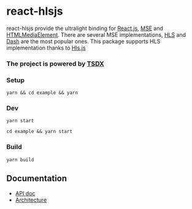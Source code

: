 # react-hlsjs

react-hlsjs provide the ultralight binding for [React.js], [MSE] and [HTMLMediaElement]. There are several MSE implementations, [HLS] and [Dash] are the most popular ones. This package supports HLS implementation thanks to [Hls.js]

### The project is powered by [TSDX](https://github.com/jaredpalmer/tsdx)

### Setup
`yarn && cd example && yarn`

### Dev
`yarn start`

`cd example && yarn start`

### Build
`yarn build`

## Documentation

* [API doc]
* [Architecture]

[API doc]: ./docs/API.md
[Architecture]: ./docs/Architecture.md

[React.js]: https://reactjs.org
[HTMLMediaElement]: https://developer.mozilla.org/en-US/docs/Web/API/HTMLMediaElement
[MSE]: https://developer.mozilla.org/en-US/docs/Web/API/Media_Source_Extensions_API
[HLS]: https://en.wikipedia.org/wiki/HTTP_Live_Streaming
[Dash]: https://en.wikipedia.org/wiki/Dash
[Hls.js]: https://github.com/video-dev/hls.js
[Dash.js]: https://github.com/Dash-Industry-Forum/dash.js
